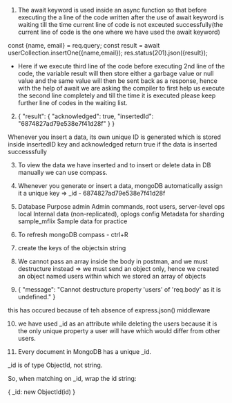 1. The await keyword is used inside an async function so that before executing the a line of the code written after the use of await keyword is waiting till the time current line of code is not exceuted successfully(the current line of code is the one where we have used the await keyword)

const {name, email} = req.query;
const result = await userCollection.insertOne({name,email});
res.status(201).json({result});

- Here if we execute third line of the code before executing 2nd line of the code, the variable result will then store either a garbage value or null value and the same value will then be sent back as a response, hence with the help of await we are asking the compiler to first help us execute the second line completely and till the time it is executed please keep further line of codes in the waiting list.

2. {
    "result": {
        "acknowledged": true,
        "insertedId": "6874827ad79e538e7f41d28f"
    }
}

Whenever you insert a data, its own unique ID is generated which is stored inside insertedID key and acknowledged return true if the data is inserted successsfully

3. To view the data we have inserted and to insert or delete data in DB manually we can use compass.

4. Whenever you generate or insert a data, mongoDB automatically assign it a unique key => _id - 6874827ad79e538e7f41d28f

5. Database	                Purpose
    admin	                Admin commands, root users, server-level ops
    local	                Internal data (non-replicated), oplogs
    config	              Metadata for sharding
    sample_mflix	        Sample data for practice

6. To refresh mongoDB compass - ctrl+R

7. create the keys of the objectsin string

8. We cannot pass an array inside the body in postman, and we must destructure instead => we must send an object only, hence we created an object named users within which we stored an array of objects 

9. {
    "message": "Cannot destructure property 'users' of 'req.body' as it is undefined."
}

this has occured because of teh absence of express.json() middleware

10. we have used _id as an attribute while deleting the users  because it is the only unique property a user will have which would differ from other users.

11. Every document in MongoDB has a unique _id.

_id is of type ObjectId, not string.

So, when matching on _id, wrap the id string:

{ _id: new ObjectId(id) }